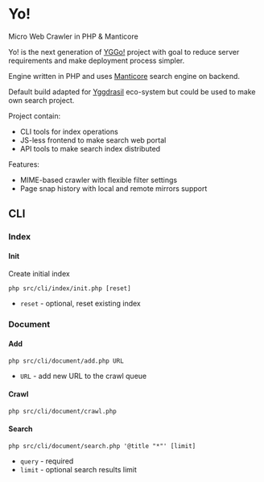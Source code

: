 # Yo!

Micro Web Crawler in PHP & Manticore

Yo! is the next generation of [YGGo!](https://github.com/YGGverse/YGGo) project with goal to reduce server requirements and make deployment process simpler.

Engine written in PHP and uses [Manticore](https://github.com/manticoresoftware) search engine on backend.

Default build adapted for [Yggdrasil](https://github.com/yggdrasil-network) eco-system but could be used to make own search project.

Project contain:

* CLI tools for index operations
* JS-less frontend to make search web portal
* API tools to make search index distributed

Features:

* MIME-based crawler with flexible filter settings
* Page snap history with local and remote mirrors support

## CLI

### Index

#### Init

Create initial index

```
php src/cli/index/init.php [reset]
```
* `reset` - optional, reset existing index

### Document

#### Add

```
php src/cli/document/add.php URL
```
* `URL` - add new URL to the crawl queue

#### Crawl

```
php src/cli/document/crawl.php
```

#### Search

```
php src/cli/document/search.php '@title "*"' [limit]
```
* `query` - required
* `limit` - optional search results limit